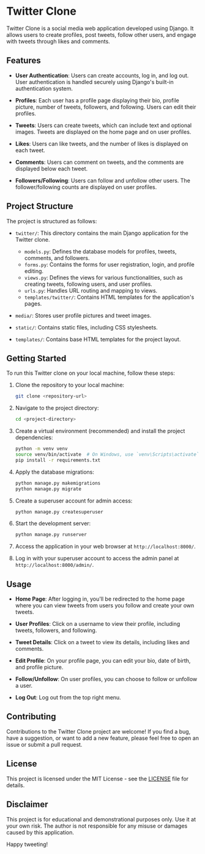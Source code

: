 
# Twitter Clone

Twitter Clone is a social media web application developed using Django. It allows users to create profiles, post tweets, follow other users, and engage with tweets through likes and comments.

## Features

- **User Authentication**: Users can create accounts, log in, and log out. User authentication is handled securely using Django's built-in authentication system.

- **Profiles**: Each user has a profile page displaying their bio, profile picture, number of tweets, followers, and following. Users can edit their profiles.

- **Tweets**: Users can create tweets, which can include text and optional images. Tweets are displayed on the home page and on user profiles.

- **Likes**: Users can like tweets, and the number of likes is displayed on each tweet.

- **Comments**: Users can comment on tweets, and the comments are displayed below each tweet.

- **Followers/Following**: Users can follow and unfollow other users. The follower/following counts are displayed on user profiles.

## Project Structure

The project is structured as follows:

- `twitter/`: This directory contains the main Django application for the Twitter clone.
  - `models.py`: Defines the database models for profiles, tweets, comments, and followers.
  - `forms.py`: Contains the forms for user registration, login, and profile editing.
  - `views.py`: Defines the views for various functionalities, such as creating tweets, following users, and user profiles.
  - `urls.py`: Handles URL routing and mapping to views.
  - `templates/twitter/`: Contains HTML templates for the application's pages.

- `media/`: Stores user profile pictures and tweet images.

- `static/`: Contains static files, including CSS stylesheets.

- `templates/`: Contains base HTML templates for the project layout.

## Getting Started

To run this Twitter clone on your local machine, follow these steps:

1. Clone the repository to your local machine:

   ```bash
   git clone <repository-url>
   ```

2. Navigate to the project directory:

   ```bash
   cd <project-directory>
   ```

3. Create a virtual environment (recommended) and install the project dependencies:

   ```bash
   python -m venv venv
   source venv/bin/activate  # On Windows, use `venv\Scripts\activate`
   pip install -r requirements.txt
   ```

4. Apply the database migrations:

   ```bash
   python manage.py makemigrations
   python manage.py migrate
   ```

5. Create a superuser account for admin access:

   ```bash
   python manage.py createsuperuser
   ```

6. Start the development server:

   ```bash
   python manage.py runserver
   ```

7. Access the application in your web browser at `http://localhost:8000/`.

8. Log in with your superuser account to access the admin panel at `http://localhost:8000/admin/`.

## Usage

- **Home Page**: After logging in, you'll be redirected to the home page where you can view tweets from users you follow and create your own tweets.

- **User Profiles**: Click on a username to view their profile, including tweets, followers, and following.

- **Tweet Details**: Click on a tweet to view its details, including likes and comments.

- **Edit Profile**: On your profile page, you can edit your bio, date of birth, and profile picture.

- **Follow/Unfollow**: On user profiles, you can choose to follow or unfollow a user.

- **Log Out**: Log out from the top right menu.

## Contributing

Contributions to the Twitter Clone project are welcome! If you find a bug, have a suggestion, or want to add a new feature, please feel free to open an issue or submit a pull request.

## License

This project is licensed under the MIT License - see the [LICENSE](LICENSE) file for details.

## Disclaimer

This project is for educational and demonstrational purposes only. Use it at your own risk. The author is not responsible for any misuse or damages caused by this application.

Happy tweeting!
